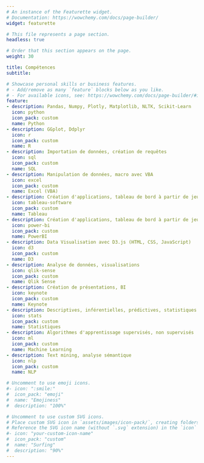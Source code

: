 ```yaml
---
# An instance of the Featurette widget.
# Documentation: https://wowchemy.com/docs/page-builder/
widget: featurette

# This file represents a page section.
headless: true

# Order that this section appears on the page.
weight: 30

title: Compétences
subtitle:

# Showcase personal skills or business features.
# - Add/remove as many `feature` blocks below as you like.
# - For available icons, see: https://wowchemy.com/docs/page-builder/#icons
feature:
- description: Pandas, Numpy, Plotly, Matplotlib, NLTK, Scikit-Learn
  icon: python
  icon_pack: custom
  name: Python
- description: GGplot, Ddplyr
  icon: r
  icon_pack: custom
  name: R
- description: Importation de données, création de requêtes 
  icon: sql
  icon_pack: custom
  name: SQL
- description: Manipulation de données, macro avec VBA
  icon: excel
  icon_pack: custom
  name: Excel (VBA)
- description: Création d'applications, tableau de bord à partir de jeu de données
  icon: tableau-software
  icon_pack: custom
  name: Tableau
- description: Création d'applications, tableau de bord à partir de jeu de données
  icon: power-bi
  icon_pack: custom
  name: PowerBI
- description: Data Visualisation avec D3.js (HTML, CSS, JavaScript)
  icon: d3
  icon_pack: custom
  name: D3
- description: Analyse de données, visualisations
  icon: qlik-sense
  icon_pack: custom
  name: Qlik Sense
- description: Création de présentations, BI
  icon: keynote
  icon_pack: custom
  name: Keynote
- description: Descriptives, inférentielles, prédictives, statistiques appliquées
  icon: stats
  icon_pack: custom
  name: Statistiques
- description: Algorithmes d'apprentissage supervisés, non supervisés
  icon: ml
  icon_pack: custom
  name: Machine Learning
- description: Text mining, analyse sémantique
  icon: nlp
  icon_pack: custom
  name: NLP

# Uncomment to use emoji icons.
#- icon: ":smile:"
#  icon_pack: "emoji"
#  name: "Emojiness"
#  description: "100%"  

# Uncomment to use custom SVG icons.
# Place custom SVG icon in `assets/images/icon-pack/`, creating folders if necessary.
# Reference the SVG icon name (without `.svg` extension) in the `icon` field.
#- icon: "your-custom-icon-name"
#  icon_pack: "custom"
#  name: "Surfing"
#  description: "90%"
---
```

